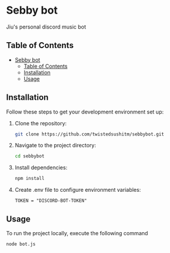# Sebby bot

Jiu's personal discord music bot

## Table of Contents

- [Sebby bot](#sebby-bot)
  - [Table of Contents](#table-of-contents)
  - [Installation](#installation)
  - [Usage](#usage)
  
## Installation

Follow these steps to get your development environment set up:

1. Clone the repository:
   ```bash
   git clone https://github.com/twistedsushitm/sebbybot.git

2. Navigate to the project directory:
   ```bash
   cd sebbybot

3. Install dependencies:
   ```bash
   npm install

4. Create .env file to configure environment variables:
   ```bas
   TOKEN = "DISCORD-BOT-TOKEN"

## Usage

To run the project locally, execute the following command
   ```bash
   node bot.js

